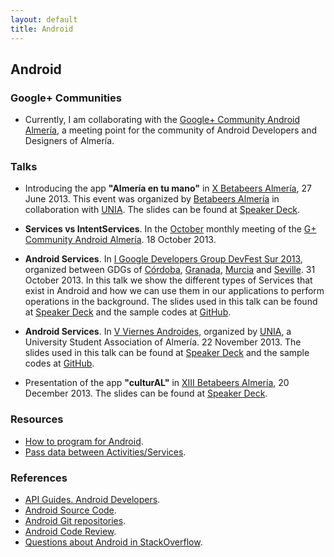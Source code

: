 ```yaml
---
layout: default
title: Android
---
```


## Android

### Google+ Communities
* Currently, I am collaborating with the [Google+ Community Android Almería](https://plus.google.com/u/0/communities/105420979515011141876), a meeting point for the community of Android Developers and Designers of Almería.


### Talks
  * Introducing the app **"Almería en tu mano"** in [X Betabeers Almería](http://betabeers.com/event/x-betabeers-almeria-1061/), 27 June 2013. This event was organized by [Betabeers Almería](https://twitter.com/betabeersALM) in collaboration with [UNIA](http://unia.ual.es). The slides can be found at [Speaker Deck](https://speakerdeck.com/josejuansanchez/almeria-en-tu-mano).

  * **Services vs IntentServices**. In the [October](http://josejuansanchez.org/blog/posts/charlas-de-la-comunidad-android-almera-en-octubre/) monthly meeting of the [G+ Community Android Almería](https://plus.google.com/u/0/communities/105420979515011141876). 18 October 2013.

  * **Android Services**.  In [I Google Developers Group DevFest Sur 2013](http://sur.gdgdevfest.com), organized between GDGs of [Córdoba](https://plus.google.com/u/0/106302567584201009963), [Granada](https://plus.google.com/u/0/+Gdggranada/), [Murcia](https://plus.google.com/u/0/107657001882433902492) and [Seville](https://plus.google.com/u/0/117186888160178861350/). 31 October 2013. In this talk we show the different types of Services that exist in Android and how we can use them in our applications to perform operations in the background. The slides used in this talk can be found at [Speaker Deck](https://speakerdeck.com/josejuansanchez/android-services) and  the sample codes at [GitHub](https://github.com/josejuansanchez/GDG-DevFestSur-2013).

  * **Android Services**.  In [V Viernes Androides](http://unia.ual.es/moodle/course/view.php?id=2), organized by [UNIA](http://unia.ual.es), a University Student Association of Almería. 22 November 2013. The slides used in this talk can be found at [Speaker Deck](https://speakerdeck.com/josejuansanchez/viernes-androides-android-services) and  the sample codes at [GitHub](https://github.com/josejuansanchez/GDG-DevFestSur-2013).

  * Presentation of the app **"culturAL"** in [XIII Betabeers Almería](http://betabeers.com/event/xiii-betabeers-almeria-1429/), 20 December 2013. The slides can be found at [Speaker Deck](https://speakerdeck.com/josejuansanchez/cultural).


### Resources
  - [How to program for Android](howtoprogram). 
  - [Pass data between Activities/Services](pass_data_between_activities_services).


### References

  * [API Guides. Android Developers](http://developer.android.com/guide/components/index.html).
  * [Android Source Code](http://source.android.com).
  * [Android Git repositories](https://android.googlesource.com).
  * [Android Code Review](https://android-review.googlesource.com/).
  * [Questions about Android in StackOverflow](http://stackoverflow.com/questions/tagged/android).
